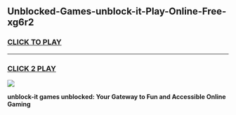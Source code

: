 
## Unblocked-Games-unblock-it-Play-Online-Free-xg6r2
<h3>
<a href="https://premium76.site?title=unblock-it&ref=26A">CLICK TO PLAY</a></h3>
<hr>

<h3>
<a href="https://premium76.site?title=unblock-it&ref=26A">CLICK 2 PLAY</a>
  
</h3>

<a href="https://premium76.site?title=unblock-it&ref=26A"><img src="https://clearcache.store/games.png"></a>


**unblock-it games unblocked: Your Gateway to Fun and Accessible Online Gaming**
